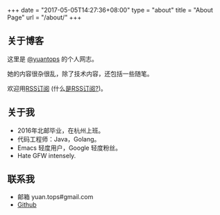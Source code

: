 +++
date = "2017-05-05T14:27:36+08:00"
type = "about"
title = "About Page"
url = "/about/"
+++

## 关于博客
这里是 [@yuantops](https://github.com/yuantops) 的个人网志。  

她的内容很杂很乱，除了技术内容，还包括一些随笔。  

欢迎用[RSS订阅](http://blog.yuantops.com/index.xml) (什么[是RSS订阅?](https://zh.wikipedia.org/wiki/RSS))。

## 关于我
- 2016年北邮毕业，在杭州上班。  
- 代码工程师：Java，Golang。  
- Emacs 轻度用户，Google 轻度粉丝。  
- Hate GFW intensely.  

## 联系我
- 邮箱 yuan.tops#gmail.com
- [Github](https://github.com/yuantops)
